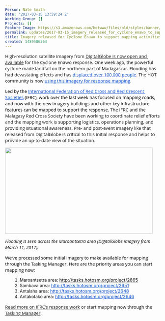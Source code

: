 ```yaml
---
Person: Nate Smith
date: '2017-03-15 13:59:24 Z'
Working Group: []
Projects: []
Feature Image: https://s3.amazonaws.com/hotwww/files/old/styles/banner/public/Screen+Shot+2017-03-15+at+1.56.22+PM.png
permalink: updates/2017-03-15_imagery_released_for_cyclone_enawo_to_support_mapping_activities
title: Imagery released for Cyclone Enawo to support mapping activities
created: 1489586364
---
```

<p><span id="docs-internal-guid-41b65f66-d240-0a9c-7efc-762c73da73f4"><span style="font-size: 11pt; font-family: 'Open Sans'; background-color: transparent; white-space: pre-wrap;">High-resolution satellite imagery from <a href="%20https://www.digitalglobe.com/opendata">DigitalGlobe is now open and available</a></span><span style="font-size: 11pt; font-family: 'Open Sans'; background-color: transparent; white-space: pre-wrap;"> for the Cyclone Enawo response. One week ago, the powerful cyclone made landfall on the northern part of Madagascar. Flooding has had devastating effects and has </span><a href="http://reliefweb.int/disaster/tc-2017-000023-mdg"><span style="font-size: 11pt; font-family: 'Open Sans'; color: #1155cc; background-color: transparent; text-decoration: underline; white-space: pre-wrap;">displaced over 100,000 people</span></a><span style="font-size: 11pt; font-family: 'Open Sans'; background-color: transparent; white-space: pre-wrap;">. The HOT community is now </span><a href="http://tasks.hotosm.org/?sort_by=priority&amp;direction=asc&amp;search=cyclone+enawo"><span style="font-size: 11pt; font-family: 'Open Sans'; color: #1155cc; background-color: transparent; text-decoration: underline; white-space: pre-wrap;">using this imagery for response mapping</span></a><span style="font-size: 11pt; font-family: 'Open Sans'; background-color: transparent; white-space: pre-wrap;">. </span></span></p><p><span style="font-size: 11pt; font-family: 'Open Sans'; color: #000000; background-color: transparent; font-weight: 400; font-style: normal; font-variant: normal; text-decoration: none; vertical-align: baseline; white-space: pre-wrap;">Led by the </span><a style="text-decoration: none;" href="http://www.ifrc.org/"><span style="font-size: 11pt; font-family: 'Open Sans'; color: #1155cc; background-color: transparent; font-weight: 400; font-style: normal; font-variant: normal; text-decoration: underline; vertical-align: baseline; white-space: pre-wrap;">International Federation of Red Cross and Red Crescent Societies</span></a><span style="font-size: 11pt; font-family: 'Open Sans'; color: #000000; background-color: transparent; font-weight: 400; font-style: normal; font-variant: normal; text-decoration: none; vertical-align: baseline; white-space: pre-wrap;"> (IFRC), work over the last week has focused on mapping roads, and now with the new imagery buildings and other key infrastructure features can be mapped to support the response. </span><span style="background-color: transparent; font-family: 'Open Sans'; font-size: 11pt; white-space: pre-wrap;">The IFRC and the Malagasy Red Cross Society have been working to coordinate relief efforts and the mapping work is supporting logistics, operations planning, and providing situational awareness. Pre- and post-event imagery like that released from DigitalGlobe is critical to this initial response and helps to provide an up-to-date view of the situation.</span></p><p><img class="image-large" src="https://s3.amazonaws.com/hotwww/files/old/styles/large/public/Screen%20Shot%202017-03-15%20at%201.56.22%20PM.png?itok=dTAA91Vu" alt="" width="480" height="280"></p><p><em><span id="docs-internal-guid-41b65f66-d242-2e0a-178c-4e36581855e0"><span style="font-size: 11pt; font-family: 'Open Sans'; background-color: transparent; white-space: pre-wrap;">Flooding is seen across the Maroantsetra area (DigitalGlobe imagery from March 11, 2017).</span></span></em></p><p><span style="font-size: 11pt; font-family: 'Open Sans'; color: #000000; background-color: transparent; font-weight: 400; font-style: normal; font-variant: normal; text-decoration: none; vertical-align: baseline; white-space: pre-wrap;">We’ve processed some initial imagery to make available for mapping through the Tasking Manager. Here are the priority areas you can start mapping now: </span></p><ol><ol><li>Maroantsetra area: <span style="background-color: transparent; font-size: 11pt; color: #1155cc; text-decoration: underline; white-space: pre-wrap;"><a href="http://tasks.hotosm.org/project/2665">http://tasks.hotosm.org/project/2665</a></span></li><li>Sambava area: <a style="font-size: 13.008px;" href="http://tasks.hotosm.org/project/2651"><span style="font-size: 11pt; color: #1155cc; background-color: transparent; text-decoration: underline; white-space: pre-wrap;">http://tasks.hotosm.org/project/2651</span></a></li><li>Antalaha area: <a style="font-size: 13.008px;" href="http://tasks.hotosm.org/project/2648"><span style="font-size: 11pt; color: #1155cc; background-color: transparent; text-decoration: underline; white-space: pre-wrap;">http://tasks.hotosm.org/project/2648</span></a></li><li>Antakotako area: <a style="font-size: 13.008px;" href="http://tasks.hotosm.org/project/2646"><span style="font-size: 11pt; color: #1155cc; background-color: transparent; text-decoration: underline; white-space: pre-wrap;">http://tasks.hotosm.org/project/2646</span></a></li></ol></ol><p><span style="font-size: 11pt; font-family: 'Open Sans'; background-color: transparent; white-space: pre-wrap;"><font face="Open Sans"><a href="http://media.ifrc.org/ifrc/press-release/thousands-in-urgent-need-of-assistance-in-cyclone-hit-madagascar-red-cross-launches-emergency-appeal/">Read more on IFRC’s response work</a> or start mapping now through the <a href="http://tasks.hotosm.org/">Tasking Manager</a>.</font></span></p>
